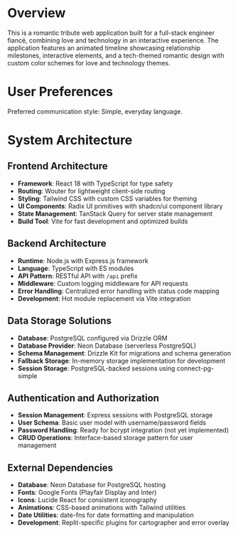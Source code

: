 # Overview

This is a romantic tribute web application built for a full-stack engineer fiancé, combining love and technology in an interactive experience. The application features an animated timeline showcasing relationship milestones, interactive elements, and a tech-themed romantic design with custom color schemes for love and technology themes.

# User Preferences

Preferred communication style: Simple, everyday language.

# System Architecture

## Frontend Architecture
- **Framework**: React 18 with TypeScript for type safety
- **Routing**: Wouter for lightweight client-side routing
- **Styling**: Tailwind CSS with custom CSS variables for theming
- **UI Components**: Radix UI primitives with shadcn/ui component library
- **State Management**: TanStack Query for server state management
- **Build Tool**: Vite for fast development and optimized builds

## Backend Architecture  
- **Runtime**: Node.js with Express.js framework
- **Language**: TypeScript with ES modules
- **API Pattern**: RESTful API with `/api` prefix
- **Middleware**: Custom logging middleware for API requests
- **Error Handling**: Centralized error handling with status code mapping
- **Development**: Hot module replacement via Vite integration

## Data Storage Solutions
- **Database**: PostgreSQL configured via Drizzle ORM
- **Database Provider**: Neon Database (serverless PostgreSQL)
- **Schema Management**: Drizzle Kit for migrations and schema generation
- **Fallback Storage**: In-memory storage implementation for development
- **Session Storage**: PostgreSQL-backed sessions using connect-pg-simple

## Authentication and Authorization
- **Session Management**: Express sessions with PostgreSQL storage
- **User Schema**: Basic user model with username/password fields
- **Password Handling**: Ready for bcrypt integration (not yet implemented)
- **CRUD Operations**: Interface-based storage pattern for user management

## External Dependencies
- **Database**: Neon Database for PostgreSQL hosting
- **Fonts**: Google Fonts (Playfair Display and Inter)
- **Icons**: Lucide React for consistent iconography
- **Animations**: CSS-based animations with Tailwind utilities
- **Date Utilities**: date-fns for date formatting and manipulation
- **Development**: Replit-specific plugins for cartographer and error overlay